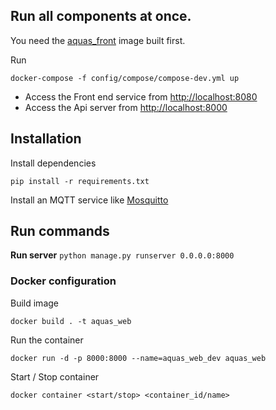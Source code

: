 ## Run all components at once.

You need the [aquas_front](https://github.com/jaconsta/aquas_front) image built first.

Run

```
docker-compose -f config/compose/compose-dev.yml up
```

- Access the Front end service from [http://localhost:8080]()
- Access the Api server from [http://localhost:8000]()

## Installation

Install dependencies

`pip install -r requirements.txt`

Install an MQTT service like [Mosquitto](https://mosquitto.org/)


## Run commands

**Run server** `python manage.py runserver 0.0.0.0:8000`

### Docker configuration

Build image
```
docker build . -t aquas_web
```

Run the container
```
docker run -d -p 8000:8000 --name=aquas_web_dev aquas_web
```

Start / Stop container
```
docker container <start/stop> <container_id/name>
```
